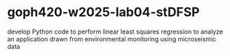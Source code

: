 # goph420-w2025-lab04-stDFSP
develop Python code to perform linear least squares regression to analyze an application drawn from environmental monitoring using microseismic data
